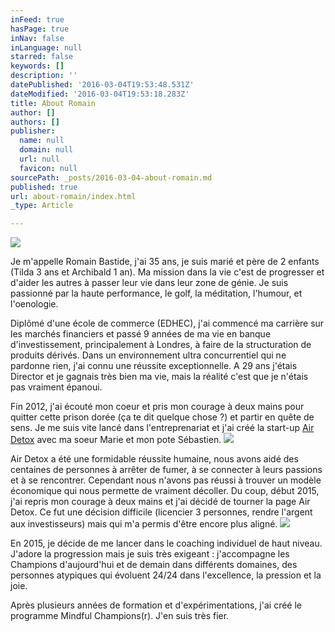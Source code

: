 ```yaml
---
inFeed: true
hasPage: true
inNav: false
inLanguage: null
starred: false
keywords: []
description: ''
datePublished: '2016-03-04T19:53:48.531Z'
dateModified: '2016-03-04T19:53:18.283Z'
title: About Romain
author: []
authors: []
publisher:
  name: null
  domain: null
  url: null
  favicon: null
sourcePath: _posts/2016-03-04-about-romain.md
published: true
url: about-romain/index.html
_type: Article

---
```

![](https://the-grid-user-content.s3-us-west-2.amazonaws.com/b627fd7c-abc5-455c-9866-8a79d7f7c527.jpg)

Je m'appelle Romain Bastide, j'ai 35 ans, je suis marié et père de 2 enfants (Tilda 3 ans et Archibald 1 an). Ma mission dans la vie c'est de progresser et d'aider les autres à passer leur vie dans leur zone de génie. Je suis passionné par la haute performance, le golf, la méditation, l'humour, et l'oenologie.

Diplômé d'une école de commerce (EDHEC), j'ai commencé ma carrière sur les marchés financiers et passé 9 années de ma vie en banque d'investissement, principalement à Londres, à faire de la structuration de produits dérivés. Dans un environnement ultra concurrentiel qui ne pardonne rien, j'ai connu une réussite exceptionnelle. A 29 ans j'étais Director et je gagnais très bien ma vie, mais la réalité c'est que je n'étais pas vraiment épanoui.

Fin 2012, j'ai écouté mon coeur et pris mon courage à deux mains pour quitter cette prison dorée (ça te dit quelque chose ?) et partir en quête de sens. Je me suis vite lancé dans l'entreprenariat et j'ai créé la start-up [Air Detox][0] avec ma soeur Marie et mon pote Sébastien.
![](https://the-grid-user-content.s3-us-west-2.amazonaws.com/852f3aec-eb64-4b3f-b4d8-4a87e51d5db8.jpg)

Air Detox a été une formidable réussite humaine, nous avons aidé des centaines de personnes à arrêter de fumer, à se connecter à leurs passions et à se rencontrer. Cependant nous n'avons pas réussi à trouver un modèle économique qui nous permette de vraiment décoller.  Du coup, début 2015, j'ai repris mon courage à deux mains et j'ai décidé de tourner la page Air Detox. Ce fut une décision difficile (licencier 3 personnes, rendre l'argent aux investisseurs) mais qui m'a permis d'être encore plus aligné.
![](https://the-grid-user-content.s3-us-west-2.amazonaws.com/ac1cc991-cb6c-47de-a970-a643fa0b9c4e.jpg)

En 2015, je décide de me lancer dans le coaching individuel de haut niveau. J'adore la progression mais je suis très exigeant : j'accompagne les Champions d'aujourd'hui et de demain dans différents domaines, des personnes atypiques qui évoluent 24/24 dans l'excellence, la pression et la joie. 

Après plusieurs années de formation et d'expérimentations, j'ai créé le programme Mindful Champions(r). J'en suis très fier. 

[0]: www.air-detox.com